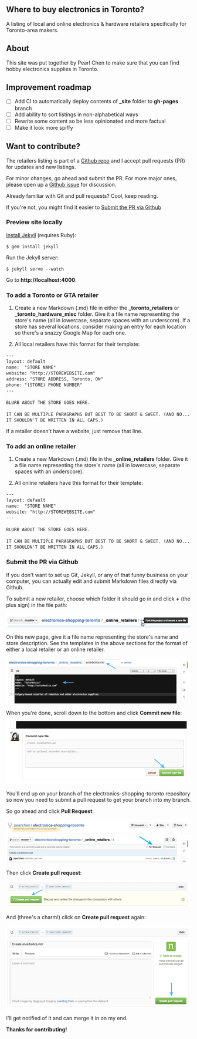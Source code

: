 Where to buy electronics in Toronto?
------------------------------------

A listing of local and online electronics &amp; hardware retailers specifically for Toronto-area makers.

## About

This site was put together by Pearl Chen to make sure that you can find hobby electronics supplies in Toronto.

## Improvement roadmap

* [ ] Add CI to automatically deploy contents of **_site** folder to **gh-pages** branch
* [ ] Add ability to sort listings in non-alphabetical ways
* [ ] Rewrite some content so be less opinionated and more factual
* [ ] Make it look more spiffy

## Want to contribute?

The retailers listing is part of a [Github repo](https://github.com/pchen/electronics-shopping-toronto) and I accept pull requests (PR) for updates and new listings. 

For minor changes, go ahead and submit the PR. For more major ones, please open up a [Github issue](https://github.com/pchen/electronics-shopping-toronto/issues) for discussion.

Already familiar with Git and pull requests? Cool, keep reading.

If you're not, you might find it easier to [Submit the PR via Github](#submit-the-pr-via-github)

### Preview site locally

[Install Jekyll](http://jekyllrb.com/docs/installation/) (requires Ruby):

```
$ gem install jekyll
```

Run the Jekyll server:

```
$ jekyll serve --watch
```

Go to **http://localhost:4000**.


### To add a Toronto or GTA retailer

1. Create a new Markdown (.md) file in either the **_toronto_retailers** or **_toronto_hardware_misc** folder. Give it a file name representing the store's name (all in lowercase, separate spaces with an underscore). If a store has several locations, consider making an entry for each location so there's a snazzy Google Map for each one. 

2. All local retailers have this format for their template:

```
---
layout: default
name:  "STORE NAME"
website: "http://STOREWEBSITE.com"
address: "STORE ADDRESS, Toronto, ON"
phone: "(STORE) PHONE NUMBER"
---

BLURB ABOUT THE STORE GOES HERE.

IT CAN BE MULTIPLE PARAGRAPHS BUT BEST TO BE SHORT & SWEET. (AND NO... IT SHOULDN'T BE WRITTEN IN ALL CAPS.)
```

If a retailer doesn't have a website, just remove that line.

### To add an online retailer

1. Create a new Markdown (.md) file in the **_online_retailers** folder. Give it a file name representing the store's name (all in lowercase, separate spaces with an underscore).

2. All online retailers have this format for their template:

```
---
layout: default
name:  "STORE NAME"
website: "http://STOREWEBSITE.com"
---

BLURB ABOUT THE STORE GOES HERE.

IT CAN BE MULTIPLE PARAGRAPHS BUT BEST TO BE SHORT & SWEET. (AND NO... IT SHOULDN'T BE WRITTEN IN ALL CAPS.)
```

### Submit the PR via Github

If you don't want to set up Git, Jekyll, or any of that funny business on your computer, you can actually edit and submit Markdown files directly via Github.

To submit a new retailer, choose which folder it should go in and click **+** (the plus sign) in the file path:

![Click on 'Fork this project and create a new file'](readme_images/create-new-file.png)

On this new page, give it a file name representing the store's name and store description. See the templates in the above sections for the format of either a local retailer or an online retailer.

![Add file name, and store description](readme_images/add-file-name-store-description.png)

When you're done, scroll down to the bottom and click **Commit new file**:

![Click Commit new file](readme_images/click-commit-new-file.png)

You'll end up on your branch of the electronics-shopping-toronto repository so now you need to submit a pull request to get your branch into my branch. 

So go ahead and click **Pull Request**:

![Click Pull Request](readme_images/click-pull-request.png)

Then click **Create pull request**:

![Click Pull Request](readme_images/click-create-pull-request.png)

And (three's a charm!) click on **Create pull request** again:

![Click Pull Request again](readme_images/click-create-pull-request-again.png)

I'll get notified of it and can merge it in on my end.

**Thanks for contributing!**